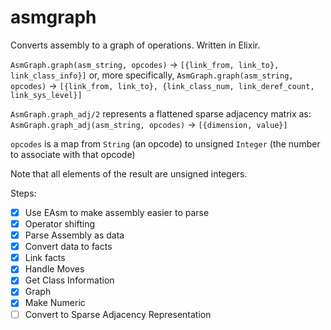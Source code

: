 # asmgraph
Converts assembly to a graph of operations. Written in Elixir. 

`AsmGraph.graph(asm_string, opcodes)` -> `[{link_from, link_to}, link_class_info}]`
or, more specifically,
`AsmGraph.graph(asm_string, opcodes)` -> `[{link_from, link_to}, {link_class_num, link_deref_count, link_sys_level}]`

`AsmGraph.graph_adj/2` represents a flattened sparse adjacency matrix as:
`AsmGraph.graph_adj(asm_string, opcodes)` -> `[{dimension, value}]`

`opcodes` is a map from `String` (an opcode) to unsigned `Integer` (the number to associate with that opcode)

Note that all elements of the result are unsigned integers. 

Steps:

 - [X] Use EAsm to make assembly easier to parse
 - [X] Operator shifting
 - [X] Parse Assembly as data
 - [X] Convert data to facts
 - [X] Link facts
 - [X] Handle Moves
 - [X] Get Class Information
 - [X] Graph
 - [X] Make Numeric
 - [ ] Convert to Sparse Adjacency Representation
